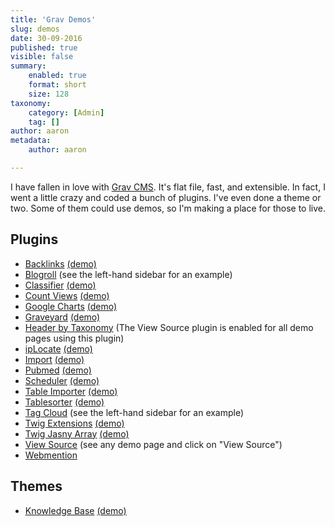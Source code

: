 ```yaml
---
title: 'Grav Demos'
slug: demos
date: 30-09-2016
published: true
visible: false
summary:
    enabled: true
    format: short
    size: 128
taxonomy:
    category: [Admin]
    tag: []
author: aaron
metadata:
    author: aaron

---
```


I have fallen in love with [Grav CMS](https://getgrav.org). It's flat file, fast, and extensible. In fact, I went a little crazy and coded a bunch of plugins. I've even done a theme or two. Some of them could use demos, so I'm making a place for those to live. 

## Plugins 

* [Backlinks](https://github.com/Perlkonig/grav-plugin-backlinks) [(demo)](./backlinks)
* [Blogroll](https://github.com/Perlkonig/grav-plugin-blogroll) (see the left-hand sidebar for an example)
* [Classifier](https://github.com/Perlkonig/grav-plugin-classifier) [(demo)](./classifier)
* [Count Views](https://github.com/Perlkonig/grav-plugin-count-views) [(demo)](./count-views)
* [Google Charts](https://github.com/Perlkonig/grav-plugin-google-charts) [(demo)](./google-charts)
* [Graveyard](https://github.com/Perlkonig/grav-plugin-graveyard) [(demo)](./graveyard)
* [Header by Taxonomy](https://github.com/Perlkonig/grav-plugin-header-by-taxonomy) (The View Source plugin is enabled for all demo pages using this plugin)
* [ipLocate](https://github.com/Perlkonig/grav-plugin-iplocate) [(demo)](./iplocate)
* [Import](https://perlkonig.com/demos/import) [(demo)](./import)
* [Pubmed](https://github.com/Perlkonig/grav-plugin-pubmed) [(demo)](./pubmed)
* [Scheduler](https://github.com/Perlkonig/grav-plugin-scheduler) [(demo)](./scheduler)
* [Table Importer](https://github.com/Perlkonig/grav-plugin-table-importer) [(demo)](./table-importer)
* [Tablesorter](https://github.com/Perlkonig/grav-plugin-tablesorter) [(demo)](./tablesorter)
* [Tag Cloud](https://github.com/Perlkonig/grav-plugin-tagcloud) (see the left-hand sidebar for an example)
* [Twig Extensions](https://github.com/Perlkonig/grav-plugin-twig-extensions) [(demo)](./twig-extensions)
* [Twig Jasny Array](https://github.com/Perlkonig/grav-plugin-twig-jasny-array) [(demo)](./twig-jasny-array)
* [View Source](https://github.com/Perlkonig/grav-plugin-view-source) (see any demo page and click on "View Source")
* [Webmention](https://github.com/Perlkonig/grav-plugin-webmention)

## Themes

* [Knowledge Base](https://github.com/Perlkonig/grav-theme-knowledge-base) [(demo)](/knowledge-base)
